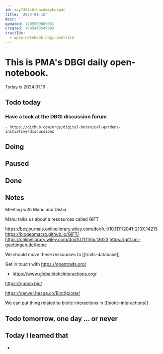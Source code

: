 ```yaml
---
id: zay749ii6thnxdmzykoaq4c
title: '2024-01-16'
desc: ''
updated: 1705509889051
created: 1705413549993
traitIds:
  - open-notebook-dbgi-pmallard
---
```



# This is PMA's DBGI daily open-notebook.

Today is 2024.01.16

## Todo today

### Have a look at the DBGI discussion forum
    - https://github.com/orgs/digital-botanical-gardens-initiative/discussions
###
###

## Doing

## Paused

## Done

## Notes

Meeting with Manu and Disha

Manu talks us about a resosurces called GIFT 

https://besjournals.onlinelibrary.wiley.com/doi/full/10.1111/2041-210X.14213
https://biogeomacro.github.io/GIFT/
https://onlinelibrary.wiley.com/doi/10.1111/jbi.13623
https://gift.uni-goettingen.de/home


We should move these ressources to [[traits-database]]


Get in touch with https://opentraits.org/

- https://www.globalbioticinteractions.org/


https://guoda.bio/

https://denver.hesge.ch/BiotXplorer/

We can put thing related to biotic interactions in [[biotic-interactions]]



## Todo tomorrow, one day ... or never

###
###
###


## Today I learned that

-